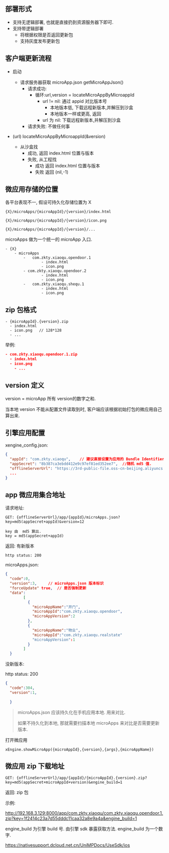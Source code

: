 ## 部署形式

- 支持无逻辑部署, 也就是直接扔到资源服务器下即可.  
- 支持带逻辑部署
  - 将根据权限是否返回更新包
  - 支持灰度发布更新包



## 客户端更新流程

 - 启动
   - 请求服务器获取 microApp.json getMicroAppJson()
     - 请求成功:
       - 循环:url,version = locateMicroAppByMicroappId
         - url != nil: 通过 appid 对比版本号
           - 本地版本低, 下载远程新版本,并解压到沙盒
           - 本地版本一样或更高, 返回
         - url 为 nil: 下载远程新版本,并解压到沙盒
     - 请求失败: 不做任何事



 - (url) locateMicroAppByMicroappId(&version)
   - 从沙盒找
     - 成功, 返回 index.html 位置与版本
     - 失败, 从工程找
       - 成功 返回 index.html 位置与版本
       - 失败 返回 (nil,-1)



## 微应用存储的位置

各平台表现不一, 假设可持久化存储位置为 X

```
{X}/microApps/{microAppId}/{version}/index.html

{X}/microApps/{microAppId}/{version}/icon.png

{X}/microApps/{microAppId}/{version}/...
```



microApps 做为一个统一的 microApp 入口.

```
- {X}
	- microApps
		-	com.zkty.xiaoqu.opendoor.1
				- index.html
				- icon.png
		- com.zkty.xiaoqu.opendoor.2
				- index.html
				- icon.png
		-	com.zkty.xiaoqu.shequ.1
				- index.html
				- icon.png
```







## zip 包格式

```
- {microAppId}.{version}.zip
  - index.html
  - icon.png   // 128*128
  - ...
```

举例:

``` json
- com.zkty.xiaoqu.opendoor.1.zip
  - index.html
  - icon.png
	- ...
```



## version 定义

version = microApp 所有 version的数字之和. 

当本地 version 不能从配置文件读取到时, 客户端应该根据初始打包的微应用自己算出来.

## 引擎应用配置

xengine_config.json:

``` json
{
  "appId": "com.zkty.xiaoqu",    // 建议直接设置为应用的 Bundle Identifier
  "appSecret": "8b387ca3ebdd412e9c97ef81ed352ee7",  //随机 md5 值.
  "offlineServerUrl": "https://3rd-public-file.oss-cn-beijing.aliyuncs.com"  //服务器地址,
  ...
}
```

 

## app 微应用集合地址

请求地址:

```
GET: {offlineServerUrl}/app/{appId}/microApps.json?key=md5(appSecret+appId)&version=12
```



```
key 由  md5 算出. 
key = md5(appSecret+appId)
```

返回: 有新版本

```
http status: 200
```

microApps.json:

``` json
{
  "code":0,
  "version":3,     // microApps.json 版本标识
  "forceUpdate" true,  // 是否强制更新
  "data":
        [
          {
            "microAppName":"开门",
            "microAppId":"com.zkty.xiaoqu.opendoor",
            "microAppVersion":2
          },
          {
            "microAppName":"物业",
            "microAppId":"com.zkty.xiaoqu.realstate"
            "microAppVersion":1
          }
        ]
  }
```



没新版本:

http status: 200

``` json
{
  "code":304,
  "version":1,
 
  }
```

 

> microApps.json 应该持久化在手机应用本地. 用来对比. 
>
> 如果不持久化到本地, 那就需要扫描本地 microApps 来对比是否需要更新版本.



打开微应用

```
xEngine.showMicroApp({microAppId},{version},{args},{microAppName})
```



## 微应用 zip 下载地址
```
GET: {offlineServerUrl}/app/{appId}/{microAppId}.{version}.zip?key=md5(appSecret+microAppId+version)&engine_build=1

```

返回: zip 包

示例:

http://192.168.3.129:8000/app/com.zkty.xiaoqu/com.zkty.xiaoqu.opendoor.1.zip?key=1f2414c23a7d55dddc11caa32a8e9a4a&engine_build=1

 

engine_build 为引擎 build 号. 由引擎 sdk 暴露获取方法. engine_build 为一个数字.





https://nativesupport.dcloud.net.cn/UniMPDocs/UseSdk/ios
